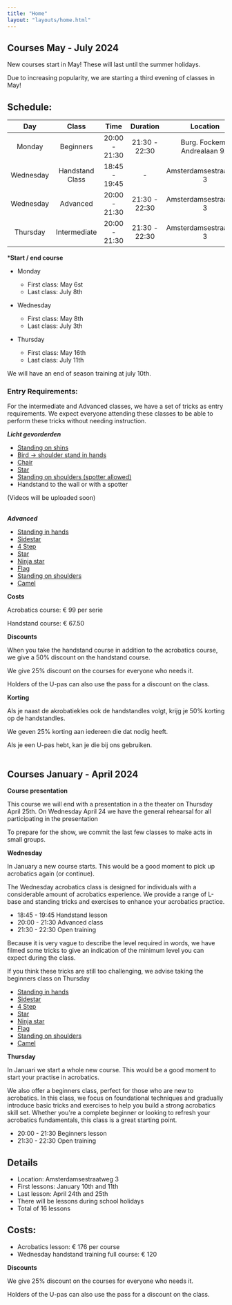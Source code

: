 ```yaml
---
title: "Home"
layout: "layouts/home.html"
---
```


## Courses May - July 2024

New courses start in May! These will last until the summer holidays.

Due to increasing popularity, we are starting a third evening of classes in May!

## Schedule:

<div class="courses-table">


|   Day    	  |      Class      |     Time      |      Duration      |           Location             |
|:----------:|:---------------:|:-------------:|:------------------:|:-----------------------------:|
|   Monday    |    Beginners    | 20:00 - 21:30 | 21:30 - 22:30  |   Burg. Fockema Andrealaan 9A  |
|  Wednesday | Handstand Class | 18:45 - 19:45 |         -          |   Amsterdamsestraatweg 3     |
|  Wednesday |    Advanced     | 20:00 - 21:30 |   21:30 - 22:30    |   Amsterdamsestraatweg 3     |
|  Thursday   |  Intermediate   | 20:00 - 21:30 |   21:30 - 22:30    |   Amsterdamsestraatweg 3     |

</div>

***Start / end course**
- Monday
   - First class: May 6st
   - Last class: July 8th

- Wednesday
   - First class: May 8th
   - Last class: July 3th

- Thursday
   - First class: May 16th
   - Last class: July 11th


We will have an end of season training at july 10th.


### Entry Requirements:

For the intermediate and Advanced classes, we have a set of tricks as entry requirements. We expect everyone attending these classes to be able to perform these tricks without needing instruction.

***Licht gevorderden***
- [Standing on shins](https://app.skillzones.nl/public/library/video/442)
- [Bird -> shoulder stand in hands](https://app.skillzones.nl/public/library/video/443)
- [Chair](https://app.skillzones.nl/public/library/video/445)
- [Star](https://app.skillzones.nl/public/library/video/444)
- [Standing on shoulders (spotter allowed)](https://app.skillzones.nl/public/library/video/446)
- Handstand to the wall or with a spotter

(Videos will be uploaded soon)
<br>
<br>


***Advanced***
- [Standing in hands](https://app.skillzones.nl/public/library/video/99)
- [Sidestar](https://app.skillzones.nl/public/library/video/98)
- [4 Step](https://app.skillzones.nl/public/library/video/97)
- [Star](https://app.skillzones.nl/public/library/video/96)
- [Ninja star](https://app.skillzones.nl/public/library/video/95)
- [Flag](https://app.skillzones.nl/public/library/video/94)
- [Standing on shoulders](https://app.skillzones.nl/public/library/video/93)
- [Camel](https://app.skillzones.nl/public/library/video/91)

**Costs**

Acrobatics course: € 99 per serie

Handstand course: € 67.50

**Discounts**

When you take the handstand course in addition to the acrobatics course, we give a 50% discount on the handstand course.

We give 25% discount on the courses for everyone who needs it.

Holders of the U-pas can also use the pass for a discount on the class.




**Korting**

Als je naast de akrobatiekles ook de handstandles volgt, krijg je 50% korting op de handstandles.

We geven 25% korting aan iedereen die dat nodig heeft.

Als je een U-pas hebt, kan je die bij ons gebruiken.
<br>
<br>


## Courses January - April 2024

**Course presentation**

This course we will end with a presentation in a the theater on Thursday April 25th. On Wednesday April 24 we have the general rehearsal for all participating in the presentation

To prepare for the show, we commit the last few classes to make acts in small groups.

**Wednesday**

In January a new course starts. This would be a good moment to pick up acrobatics again (or continue).

The Wednesday acrobatics class is designed for individuals with a considerable amount of acrobatics experience. We provide a range of L-base and standing tricks and exercises to enhance your acrobatics practice.


- 18:45 - 19:45 Handstand lesson
- 20:00 - 21:30 Advanced class
- 21:30 - 22:30 Open training

Because it is very vague to describe the level required in words, we have filmed some tricks to give an indication of the minimum level you can expect during the class.

If you think these tricks are still too challenging, we advise taking the beginners class on Thursday

- [Standing in hands](https://app.skillzones.nl/public/library/video/99)
- [Sidestar](https://app.skillzones.nl/public/library/video/98)
- [4 Step](https://app.skillzones.nl/public/library/video/97)
- [Star](https://app.skillzones.nl/public/library/video/96)
- [Ninja star](https://app.skillzones.nl/public/library/video/95)
- [Flag](https://app.skillzones.nl/public/library/video/94)
- [Standing on shoulders](https://app.skillzones.nl/public/library/video/93)
- [Camel](https://app.skillzones.nl/public/library/video/91)


**Thursday**

In Januari we start a whole new course. This would be a good moment to start your practise in acrobatics.


We also offer a beginners class, perfect for those who are new to acrobatics. In this class, we focus on foundational techniques and gradually introduce basic tricks and exercises to help you build a strong acrobatics skill set. Whether you're a complete beginner or looking to refresh your acrobatics fundamentals, this class is a great starting point.

- 20:00 - 21:30 Beginners lesson
- 21:30 - 22:30 Open training

## Details
- Location: Amsterdamsestraatweg 3
- First lessons:  January 10th and 11th
- Last lesson: April 24th and 25th
- There will be lessons during school holidays
- Total of 16 lessons


## Costs:
- Acrobatics lesson: € 176 per course
- Wednesday handstand training full course: € 120

**Discounts**

We give 25% discount on the courses for everyone who needs it.

Holders of the U-pas can also use the pass for a discount on the class.



